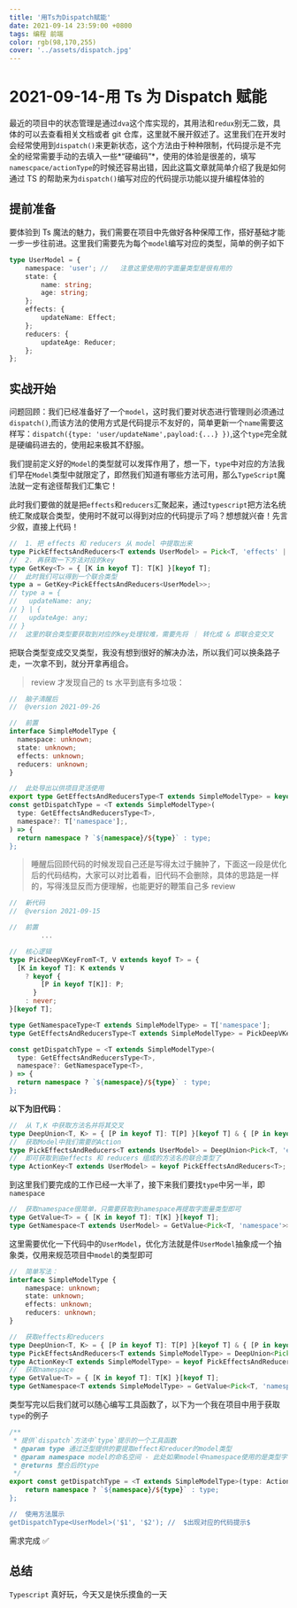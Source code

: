 ```yaml
---
title: '用Ts为Dispatch赋能'
date: 2021-09-14 23:59:00 +0800
tags: 编程 前端
color: rgb(98,170,255)
cover: '../assets/dispatch.jpg'
---
```


# 2021-09-14-用 Ts 为 Dispatch 赋能

最近的项目中的状态管理是通过`dva`这个库实现的，其用法和`redux`别无二致，具体的可以去查看相关文档或者 git 仓库，这里就不展开叙述了。这里我们在开发时会经常使用到`dispatch()`来更新状态，这个方法由于种种限制，代码提示是不完全的经常需要手动的去填入一些*“硬编码”*，使用的体验是很差的，填写`namescpace/actionType`的时候还容易出错，因此这篇文章就简单介绍了我是如何通过 TS 的帮助来为`dispatch()`编写对应的代码提示功能以提升编程体验的

## 提前准备

要体验到 Ts 魔法的魅力，我们需要在项目中先做好各种保障工作，搭好基础才能一步一步往前进。这里我们需要先为每个`model`编写对应的类型，简单的例子如下

```typescript
type UserModel = {
	namespace: 'user'; //	注意这里使用的字面量类型是很有用的
	state: {
		name: string;
		age: string;
	};
	effects: {
		updateName: Effect;
	};
	reducers: {
		updateAge: Reducer;
	};
};
```

## 实战开始

问题回顾：我们已经准备好了一个`model`，这时我们要对状态进行管理则必须通过`dispatch()`,而该方法的使用方式是代码提示不友好的，简单更新一个`name`需要这样写：`dispatch({type: 'user/updateName',payload:{...} })`,这个`type`完全就是硬编码进去的，使用起来极其不舒服。

我们提前定义好的`Model`的类型就可以发挥作用了，想一下，`type`中对应的方法我们早在`Model`类型中就限定了，即然我们知道有哪些方法可用，那么`TypeScript`魔法就一定有途径帮我们汇集它！

此时我们要做的就是把`effects`和`reducers`汇聚起来，通过`typescript`把方法名统统汇聚成联合类型，使用时不就可以得到对应的代码提示了吗？想想就兴奋！先言少叙，直接上代码！

```typescript
//	1. 把 effects 和 reducers 从 model 中提取出来
type PickEffectsAndReducers<T extends UserModel> = Pick<T, 'effects' | 'reducers'>;
//	2. 再获取一下方法对应的key
type GetKey<T> = { [K in keyof T]: T[K] }[keyof T];
//	此时我们可以得到一个联合类型
type a = GetKey<PickEffectsAndReducers<UserModel>>;
// type a = {
//   updateName: any;
// } | {
//   updateAge: any;
// }
//	这里的联合类型要获取到对应的key处理较难，需要先将 ｜ 转化成 & 即联合变交叉
```

把联合类型变成交叉类型，我没有想到很好的解决办法，所以我们可以换条路子走，一次拿不到，就分开拿再组合。

> review 才发现自己的 ts 水平到底有多垃圾：

```typescript
//	脑子清醒后
//	@version 2021-09-26

//	前置
interface SimpleModelType {
  namespace: unknown;
  state: unknown;
  effects: unknown;
  reducers: unknown;
}

//	此处导出以供项目灵活使用
export type GetEffectsAndReducersType<T extends SimpleModelType> = keyof T['effects'] | keyof T['reducers'];
const getDispatchType = <T extends SimpleModelType>(
  type: GetEffectsAndReducersType<T>,
  namespace?: T['namespace'];,
) => {
  return namespace ? `${namespace}/${type}` : type;
};
```

> 睡醒后回顾代码的时候发现自己还是写得太过于臃肿了，下面这一段是优化后的代码结构，大家可以对比着看，旧代码不会删除，具体的思路是一样的，写得浅显反而方便理解，也能更好的鞭策自己多 review

```typescript
//	新代码
//	@version 2021-09-15

//	前置
		...

//	核心逻辑
type PickDeepVKeyFromT<T, V extends keyof T> = {
  [K in keyof T]: K extends V
    ? keyof {
        [P in keyof T[K]]: P;
      }
    : never;
}[keyof T];

type GetNamespaceType<T extends SimpleModelType> = T['namespace'];
type GetEffectsAndReducersType<T extends SimpleModelType> = PickDeepVKeyFromT<T,'reducers' | 'effects' >;

const getDispatchType = <T extends SimpleModelType>(
  type: GetEffectsAndReducersType<T>,
  namespace?: GetNamespaceType<T>,
) => {
  return namespace ? `${namespace}/${type}` : type;
};
```

**以下为旧代码**：

```typescript
//	从 T,K 中获取方法名并将其交叉
type DeepUnion<T, K> = { [P in keyof T]: T[P] }[keyof T] & { [P in keyof K]: K[P] }[keyof K];
//	获取Model中我们需要的Action
type PickEffectsAndReducers<T extends UserModel> = DeepUnion<Pick<T, 'effects'>, Pick<T, 'reducers'>>;
//	即可获取到由effects 和 reducers 组成的方法名的联合类型了
type ActionKey<T extends UserModel> = keyof PickEffectsAndReducers<T>;
```

到这里我们要完成的工作已经一大半了，接下来我们要找`type`中另一半，即`namespace`

```typescript
//	获取namespace很简单，只需要获取到namespace再提取字面量类型即可
type GetValue<T> = { [K in keyof T]: T[K] }[keyof T];
type GetNamespace<T extends UserModel> = GetValue<Pick<T, 'namespace'>>;
```

这里需要优化一下代码中的`UserModel`，优化方法就是件`UserModel`抽象成一个抽象类，仅用来规范项目中`model`的类型即可

```typescript
//	简单写法：
interface SimpleModelType {
	namespace: unknown;
	state: unknown;
	effects: unknown;
	reducers: unknown;
}

//	获取effects和reducers
type DeepUnion<T, K> = { [P in keyof T]: T[P] }[keyof T] & { [P in keyof K]: K[P] }[keyof K];
type PickEffectsAndReducers<T extends SimpleModelType> = DeepUnion<Pick<T, 'effects'>, Pick<T, 'reducers'>>;
type ActionKey<T extends SimpleModelType> = keyof PickEffectsAndReducers<T>;
//	获取namespace
type GetValue<T> = { [K in keyof T]: T[K] }[keyof T];
type GetNamespace<T extends SimpleModelType> = GetValue<Pick<T, 'namespace'>>;
```

类型写完以后我们就可以随心编写工具函数了，以下为一个我在项目中用于获取`type`的例子

```typescript
/**
 * 提供`dispatch`方法中`type`提示的一个工具函数
 * @param type 通过泛型提供的要提取effect和reducer的model类型
 * @param namespace model的命名空间 - 此处如果model中namespace使用的是类型字面量，则亦会提供代码提示
 * @returns 整合后的type
 */
export const getDispatchType = <T extends SimpleModelType>(type: ActionKey<T>, namespace?: GetNamespace<T>) => {
	return namespace ? `${namespace}/${type}` : type;
};

//	使用方法展示
getDispatchType<UserModel>('$1', '$2'); //	$出现对应的代码提示$
```

需求完成 ✅

## 总结

`Typescript` 真好玩，今天又是快乐摸鱼的一天

